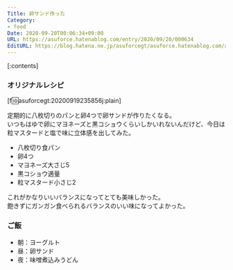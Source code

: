 ```yaml
---
Title: 卵サンド作った
Category:
- food
Date: 2020-09-20T00:06:34+09:00
URL: https://asuforce.hatenablog.com/entry/2020/09/20/000634
EditURL: https://blog.hatena.ne.jp/asuforcegt/asuforce.hatenablog.com/atom/entry/26006613629915333
---
```


[:contents]

###  オリジナルレシピ

[f:id:asuforcegt:20200919235856j:plain]

定期的に八枚切りのパンと卵4つで卵サンドが作りたくなる。  
いつもはゆで卵にマヨネーズと黒コショウくらいしかいれないんだけど、今日は粒マスタードと塩で味に立体感を出してみた。

- 八枚切り食パン
- 卵4つ
- マヨネーズ大さじ5
- 黒コショウ適量
- 粒マスタード小さじ2

これがかなりいいバランスになってとても美味しかった。  
飽きずにガンガン食べられるバランスのいい味になってよかった。

### ご飯

- 朝：ヨーグルト
- 昼：卵サンド
- 夜：味噌煮込みうどん
